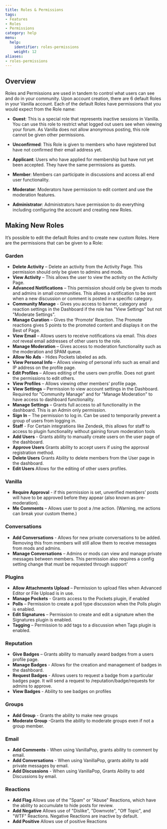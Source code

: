 ```yaml
---
title: Roles & Permissions
tags:
- Features
- Roles
- Permissions
category: help
menu:
  help:
    identifier: roles-permissions
    weight: 12
aliases:
- roles-permissions
---
```


## Overview

 Roles and Permissions are used in tandem to control what users can see and do in your community. Upon account creation, there are 6 default Roles in your Vanilla account. Each of the default Roles have permissions that you would expect from the Role name:

- **Guest**: This is a special role that represents inactive sessions in Vanilla. You can use this role to restrict what logged out users see when viewing your forum. As Vanilla does not allow anonymous posting, this role cannot be given other permissions.

- **Unconfirmed**: This Role is given to members who have registered but have not confirmed their email address yet.

- **Applicant**: Users who have applied for membership but have not yet been accepted. They have the same permissions as guests.

- **Member**: Members can participate in discussions and access all end user functionality.

- **Moderator**: Moderators have permission to edit content and use the moderation features.

- **Administrator**: Administrators have permission to do everything including configuring the account and creating new Roles.


## Making New Roles

It’s possible to edit the default Roles and to create new custom Roles. Here are the permissions that can be given to a Role:

### Garden
- **Delete Activity** – Delete an activity from the Activity Page. This permission should only be given to admins and mods.
- **View Activity** – This allows the user to view the activity on the Activity Page.
- **Advanced Notifications** – This permission should only be given to mods and admins in small communities. This allows a notification to be sent when a new discussion or comment is posted in a specific category. 
- **Community Manage** - Gives you access to banner, category and reaction settings in the Dashboard if the role has "View Settings" but not "Moderate Settings".
- **Manage Curation**  – Gives the ‘Promote’ Reaction. The Promote reactions gives 5 points to the promoted content and displays it on the Best of Page.
- **View Email** – Allows users to receive notifications via email. This _does not_ reveal email addresses of other users to the role. 
- **Manage Moderation** – Gives access to moderation functionality such as the moderation and SPAM queue.
- **Allow No Ads** - Hides Pockets labeled as ads. 
- **View Personal Info** – Allows viewing of personal info such as email and IP address on the profile page. 
- **Edit Profiles** – Allows editing of the users own profile. Does not grant the permissions to edit others. 
- **View Profiles** – Allows viewing other members’ profile page.
- **View Settings** – Permission to view account settings in the Dashboard. Required for "Community Manage" and for "Manage Moderation" to have access to dashboard functionality.
- **Manage Settings** – Grants full access to all functionality in the dashboard. This is an Admin only permission. 
- **Sign In** – The permission to log in. Can be used to temporarily prevent a group of users from logging in.
- **Staff** - For Certain integrations like Zendesk, this allows for staff to access to plugin functionality without gaining forum moderation tools 
- **Add Users** - Grants ability to manually create users on the user page of the dashboard.
- **Approve Users** Grants ability to accept users if using the approval registration method. 
- **Delete Users** Grants Ability to delete members from the User page in the dashboard.
- **Edit Users** Allows for the editing of other users profiles. 


### Vanilla

- **Require Approval** - if this permission is set, unverified members’ posts will have to be approved before they appear (also known as pre-moderation).
- **Me Comments** – Allows user to post a /me action. (Warning, me actions can break your custom theme.)

### Conversations

- **Add Conversations** - Allows for new private conversations to be added. Removing this from members will still allow them to receive messages from mods and admins. 
- **Manage Conversations** – Admins or mods can view and manage private messages between members. This permission also requires a config setting change that must be requested through support'


### Plugins

- **Allow Attachments Upload** – Permission to upload files when Advanced Editor or File Upload is in use. 
- **Manage Pockets** - Grants access to the Pockets plugin, if enabled
- **Polls** – Permission to create a poll type discussion when the Polls plugin is enabled.
- **Edit Signatures** – Permission to create and edit a signature when the Signatures plugin is enabled.
- **Tagging** – Permission to add tags to a discussion when Tags plugin is enabled.

### Reputation 
- **Give Badges** – Grants ability to manually award badges from a users profile page. 
- **Manage Badges** - Allows for the creation and management of badges in the dashboard. 
- **Request Badges** - Allows users to request a badge from a particular badges page. It will send a request to /reputation/badge/requests for admins to approve. 
- **View Badges** - Ability to see badges on profiles

### Groups

- **Add Group** - Grants the ability to make new groups
- **Moderate Group** -Grants the ability to moderate groups even if not a group member. 

### Email

- **Add Comments** - When using VanillaPop, grants ability to comment by email. 
- **Add Conversations** - When using VanillaPop, grants ability to add private messages by email.
- **Add Discussions** - When using VanillaPop, Grants Ability to add Discussions by email. 

### Reactions

- **Add Flag**  Allows use of the "Spam" or "Abuse" Reactions, which have the ability to accumulate to hide posts for review. 
- **Add Negative** Allows use of "Dislike", "Downvote", "Off Topic", and "WTF" Reactions. Negative Reactions are inactive by default. 
- **Add Positive** Allows use of positive Reactions


